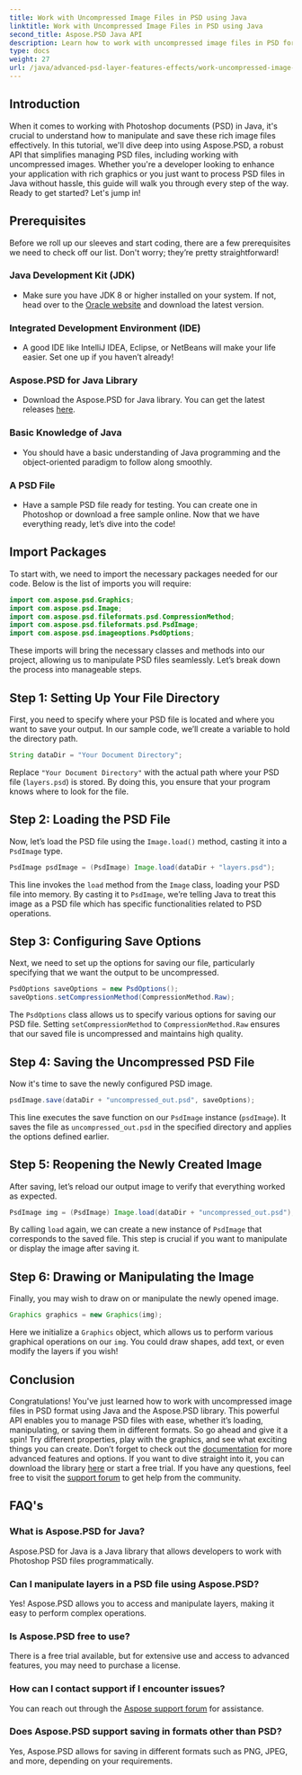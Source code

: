 ```yaml
---
title: Work with Uncompressed Image Files in PSD using Java
linktitle: Work with Uncompressed Image Files in PSD using Java
second_title: Aspose.PSD Java API
description: Learn how to work with uncompressed image files in PSD format using Java and the Aspose.PSD library in this comprehensive step-by-step tutorial.
type: docs
weight: 27
url: /java/advanced-psd-layer-features-effects/work-uncompressed-image-files-psd/
---
```

## Introduction
When it comes to working with Photoshop documents (PSD) in Java, it's crucial to understand how to manipulate and save these rich image files effectively. In this tutorial, we'll dive deep into using Aspose.PSD, a robust API that simplifies managing PSD files, including working with uncompressed images. Whether you're a developer looking to enhance your application with rich graphics or you just want to process PSD files in Java without hassle, this guide will walk you through every step of the way. Ready to get started? Let's jump in!
## Prerequisites
Before we roll up our sleeves and start coding, there are a few prerequisites we need to check off our list. Don't worry; they’re pretty straightforward!
### Java Development Kit (JDK)
- Make sure you have JDK 8 or higher installed on your system. If not, head over to the [Oracle website](https://www.oracle.com/java/technologies/javase-jdk11-downloads.html) and download the latest version.
### Integrated Development Environment (IDE)
- A good IDE like IntelliJ IDEA, Eclipse, or NetBeans will make your life easier. Set one up if you haven’t already!
### Aspose.PSD for Java Library
- Download the Aspose.PSD for Java library. You can get the latest releases [here](https://releases.aspose.com/psd/java/). 
### Basic Knowledge of Java 
- You should have a basic understanding of Java programming and the object-oriented paradigm to follow along smoothly.
### A PSD File
- Have a sample PSD file ready for testing. You can create one in Photoshop or download a free sample online. 
Now that we have everything ready, let’s dive into the code!
## Import Packages
To start with, we need to import the necessary packages needed for our code. Below is the list of imports you will require:
```java
import com.aspose.psd.Graphics;
import com.aspose.psd.Image;
import com.aspose.psd.fileformats.psd.CompressionMethod;
import com.aspose.psd.fileformats.psd.PsdImage;
import com.aspose.psd.imageoptions.PsdOptions;
```
These imports will bring the necessary classes and methods into our project, allowing us to manipulate PSD files seamlessly. 
Let’s break down the process into manageable steps. 
## Step 1: Setting Up Your File Directory
First, you need to specify where your PSD file is located and where you want to save your output. In our sample code, we’ll create a variable to hold the directory path.
```java
String dataDir = "Your Document Directory";
```
Replace `"Your Document Directory"` with the actual path where your PSD file (`layers.psd`) is stored. By doing this, you ensure that your program knows where to look for the file.
## Step 2: Loading the PSD File
Now, let’s load the PSD file using the `Image.load()` method, casting it into a `PsdImage` type.
```java
PsdImage psdImage = (PsdImage) Image.load(dataDir + "layers.psd");
```
This line invokes the `load` method from the `Image` class, loading your PSD file into memory. By casting it to `PsdImage`, we’re telling Java to treat this image as a PSD file which has specific functionalities related to PSD operations.
## Step 3: Configuring Save Options
Next, we need to set up the options for saving our file, particularly specifying that we want the output to be uncompressed.
```java
PsdOptions saveOptions = new PsdOptions();
saveOptions.setCompressionMethod(CompressionMethod.Raw);
```
The `PsdOptions` class allows us to specify various options for saving our PSD file. Setting `setCompressionMethod` to `CompressionMethod.Raw` ensures that our saved file is uncompressed and maintains high quality.
## Step 4: Saving the Uncompressed PSD File
Now it's time to save the newly configured PSD image.
```java
psdImage.save(dataDir + "uncompressed_out.psd", saveOptions);
```
This line executes the save function on our `PsdImage` instance (`psdImage`). It saves the file as `uncompressed_out.psd` in the specified directory and applies the options defined earlier.
## Step 5: Reopening the Newly Created Image
After saving, let’s reload our output image to verify that everything worked as expected.
```java
PsdImage img = (PsdImage) Image.load(dataDir + "uncompressed_out.psd");
```
By calling `load` again, we can create a new instance of `PsdImage` that corresponds to the saved file. This step is crucial if you want to manipulate or display the image after saving it.
## Step 6: Drawing or Manipulating the Image
Finally, you may wish to draw on or manipulate the newly opened image.
```java
Graphics graphics = new Graphics(img);
```
Here we initialize a `Graphics` object, which allows us to perform various graphical operations on our `img`. You could draw shapes, add text, or even modify the layers if you wish!
## Conclusion
Congratulations! You've just learned how to work with uncompressed image files in PSD format using Java and the Aspose.PSD library. This powerful API enables you to manage PSD files with ease, whether it’s loading, manipulating, or saving them in different formats. So go ahead and give it a spin! Try different properties, play with the graphics, and see what exciting things you can create.
Don’t forget to check out the [documentation](https://reference.aspose.com/psd/java/) for more advanced features and options. If you want to dive straight into it, you can download the library [here](https://releases.aspose.com/psd/java/) or start a free trial. If you have any questions, feel free to visit the [support forum](https://forum.aspose.com/c/psd/34) to get help from the community.
## FAQ's
### What is Aspose.PSD for Java?
Aspose.PSD for Java is a Java library that allows developers to work with Photoshop PSD files programmatically.
### Can I manipulate layers in a PSD file using Aspose.PSD?
Yes! Aspose.PSD allows you to access and manipulate layers, making it easy to perform complex operations.
### Is Aspose.PSD free to use?
There is a free trial available, but for extensive use and access to advanced features, you may need to purchase a license.
### How can I contact support if I encounter issues?
You can reach out through the [Aspose support forum](https://forum.aspose.com/c/psd/34) for assistance.
### Does Aspose.PSD support saving in formats other than PSD?
Yes, Aspose.PSD allows for saving in different formats such as PNG, JPEG, and more, depending on your requirements.